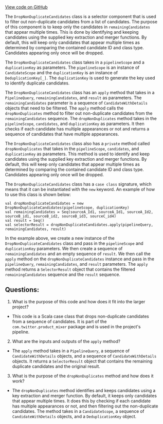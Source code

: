 [View code on GitHub](https://github.com/misbahsy/the-algorithm/product-mixer/component-library/src/main/scala/com/twitter/product_mixer/component_library/selector/DropNonDuplicateCandidates.scala)

The `DropNonDuplicateCandidates` class is a selector component that is used to filter out non-duplicate candidates from a list of candidates. The purpose of this component is to keep only the candidates in `remainingCandidates` that appear multiple times. This is done by identifying and keeping candidates using the supplied key extraction and merger functions. By default, this will keep only candidates that appear multiple times as determined by comparing the contained candidate ID and class type. Candidates appearing only once will be dropped. 

The `DropNonDuplicateCandidates` class takes in a `pipelineScope` and a `duplicationKey` as parameters. The `pipelineScope` is an instance of `CandidateScope` and the `duplicationKey` is an instance of `DeduplicationKey[_]`. The `duplicationKey` is used to generate the key used to identify duplicate candidates. 

The `DropNonDuplicateCandidates` class has an `apply` method that takes in a `PipelineQuery`, `remainingCandidates`, and `result` as parameters. The `remainingCandidates` parameter is a sequence of `CandidateWithDetails` objects that need to be filtered. The `apply` method calls the `dropNonDuplicates` method to filter out non-duplicate candidates from the `remainingCandidates` sequence. The `dropNonDuplicates` method takes in the `pipelineScope`, `candidates`, and `duplicationKey` as parameters. It then checks if each candidate has multiple appearances or not and returns a sequence of candidates that have multiple appearances. 

The `DropNonDuplicateCandidates` class also has a `private` method called `dropNonDuplicates` that takes in the `pipelineScope`, `candidates`, and `duplicationKey` as parameters. This method is used to identify and keep candidates using the supplied key extraction and merger functions. By default, this will keep only candidates that appear multiple times as determined by comparing the contained candidate ID and class type. Candidates appearing only once will be dropped. 

The `DropNonDuplicateCandidates` class has a `case class` signature, which means that it can be instantiated with the `new` keyword. An example of how to use this class is shown below:

```
val dropNonDuplicateCandidates = new DropNonDuplicateCandidates(pipelineScope, duplicationKey)
val remainingCandidates = Seq(sourceA_Id1, sourceA_Id1, sourceA_Id2, sourceB_id1, sourceB_id2, sourceB_id3, sourceC_id4)
val result = Seq()
val selectorResult = dropNonDuplicateCandidates.apply(pipelineQuery, remainingCandidates, result)
```

In the example above, we create a new instance of the `DropNonDuplicateCandidates` class and pass in the `pipelineScope` and `duplicationKey` parameters. We then create a sequence of `remainingCandidates` and an empty sequence of `result`. We then call the `apply` method on the `dropNonDuplicateCandidates` instance and pass in the `pipelineQuery`, `remainingCandidates`, and `result` parameters. The `apply` method returns a `SelectorResult` object that contains the filtered `remainingCandidates` sequence and the `result` sequence.
## Questions: 
 1. What is the purpose of this code and how does it fit into the larger project?
- This code is a Scala case class that drops non-duplicate candidates from a sequence of candidates. It is part of the `com.twitter.product_mixer` package and is used in the project's pipeline.

2. What are the inputs and outputs of the `apply` method?
- The `apply` method takes in a `PipelineQuery`, a sequence of `CandidateWithDetails` objects, and a sequence of `CandidateWithDetails` objects. It returns a `SelectorResult` object that contains the remaining duplicate candidates and the original result.

3. What is the purpose of the `dropNonDuplicates` method and how does it work?
- The `dropNonDuplicates` method identifies and keeps candidates using a key extraction and merger function. By default, it keeps only candidates that appear multiple times. It does this by checking if each candidate has multiple appearances or not, and then filtering out the non-duplicate candidates. The method takes in a `CandidateScope`, a sequence of `CandidateWithDetails` objects, and a `DeduplicationKey` object.